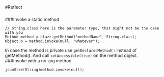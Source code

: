 #Reflect
###
###
###Invoke a static method
```
// String.class here is the parameter type, that might not be the case with you
Method method = clazz.getMethod("methodName", String.class);
Object o = method.invoke(null, "whatever");
```
In case the method is private use `getDeclaredMethod()` instead of getMethod(). And call `setAccessible(true)` on the method object.
###Invoke with a no-arg method
```
jsonStr=(String)method.invoke(null);
```